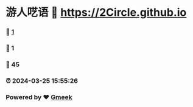 # 游人呓语 :link: https://2Circle.github.io 
### :page_facing_up: [1](https://2Circle.github.io/tag.html) 
### :speech_balloon: 1 
### :hibiscus: 45 
### :alarm_clock: 2024-03-25 15:55:26 
### Powered by :heart: [Gmeek](https://github.com/Meekdai/Gmeek)
